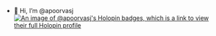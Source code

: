 - 👋 Hi, I’m @apoorvasj
  [![An image of @apoorvasj's Holopin badges, which is a link to view their full Holopin profile](https://holopin.me/apoorvasj)](https://holopin.io/@apoorvasj)


<!---
apoorvasj/apoorvasj is a ✨ special ✨ repository because its `README.md` (this file) appears on your GitHub profile.
You can click the Preview link to take a look at your changes.
- 👀 I’m interested in ...
- 🌱 I’m currently learning ...
- 💞️ I’m looking to collaborate on ...
- 📫 How to reach me ...
- 😄 Pronouns: ...
- ⚡ Fun fact: ...
--->
